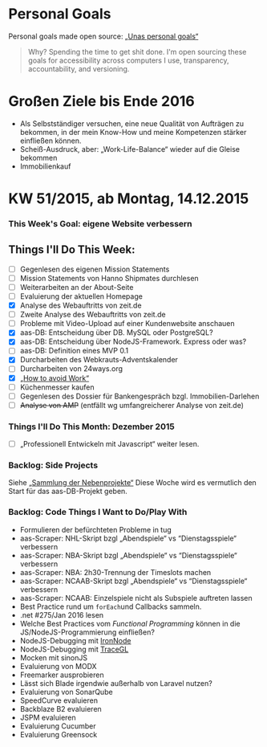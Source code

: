 Personal Goals
==============

Personal goals made open source: [„Unas personal goals“](http://una.im/personal-goals-guide/#=%81)
> Why? Spending the time to get shit done. I'm open sourcing these goals for accessibility across computers I use, transparency, accountability, and versioning.

# Großen Ziele bis Ende 2016
* Als Selbstständiger versuchen, eine neue Qualität von Aufträgen zu bekommen, in der mein Know-How und meine Kompetenzen stärker einfließen können.
* Scheiß-Ausdruck, aber: „Work-Life-Balance“ wieder auf die Gleise bekommen
* Immobilienkauf

# KW 51/2015, ab Montag, 14.12.2015

### This Week's Goal: eigene Website verbessern

## Things I'll Do This Week:
- [ ] Gegenlesen des eigenen Mission Statements
- [ ] Mission Statements von Hanno Shipmates durchlesen
- [ ] Weiterarbeiten an der About-Seite
- [ ] Evaluierung der aktuellen Homepage
- [x] Analyse des Webauftritts von zeit.de
- [ ] Zweite Analyse des Webauftritts von zeit.de
- [ ] Probleme mit Video-Upload auf einer Kundenwebsite anschauen
- [x] aas-DB: Entscheidung über DB. MySQL oder PostgreSQL?
- [x] aas-DB: Entscheidung über NodeJS-Framework. Express oder was?
- [ ] aas-DB: Definition eines MVP 0.1
- [x] Durcharbeiten des Webkrauts-Adventskalender
- [ ] Durcharbeiten von 24ways.org
- [x] [„How to avoid Work“](https://www.brainpickings.org/2012/12/14/how-to-avoid-work/)
- [ ] Küchenmesser kaufen
- [ ] Gegenlesen des Dossier für Bankengespräch bzgl. Immobilien-Darlehen
- [ ] ~~Analyse von AMP~~ (entfällt wg umfangreicherer Analyse von zeit.de)

### Things I'll Do This Month: Dezember 2015
- [ ] „Professionell Entwickeln mit Javascript“ weiter lesen.

### Backlog: Side Projects
Siehe [„Sammlung der Nebenprojekte“](~/Sites/dogfood-personal-goal/recources/pet-projects.md)
Diese Woche wird es vermutlich den Start für das aas-DB-Projekt geben.

### Backlog: Code Things I Want to Do/Play With
* Formulieren der befürchteten Probleme in tug
* aas-Scraper: NHL-Skript bzgl „Abendspiele“ vs “Dienstagsspiele“ verbessern
* aas-Scraper: NBA-Skript bzgl „Abendspiele“ vs “Dienstagsspiele“ verbessern
* aas-Scraper: NBA: 2h30-Trennung der Timeslots machen
* aas-Scraper: NCAAB-Skript bzgl „Abendspiele“ vs “Dienstagsspiele“ verbessern
* aas-Scraper: NCAAB: Einzelspiele nicht als Subspiele auftreten lassen
* Best Practice rund um `forEach`und Callbacks sammeln.
* .net #275/Jan 2016 lesen
* Welche Best Practices vom _Functional Programming_ können in die JS/NodeJS-Programmierung einfließen?
* NodeJS-Debugging mit [IronNode](http://s-a.github.io/iron-node/)
* NodeJS-Debugging mit [TraceGL](https://github.com/traceglMPL/tracegl)
* Mocken mit sinonJS
* Evaluierung von MODX
* Freemarker ausprobieren
* Lässt sich Blade irgendwie außerhalb von Laravel nutzen?
* Evaluierung von SonarQube
* SpeedCurve evaluieren
* Backblaze B2 evaluieren
* JSPM evaluieren
* Evaluierung Cucumber
* Evaluierung Greensock



